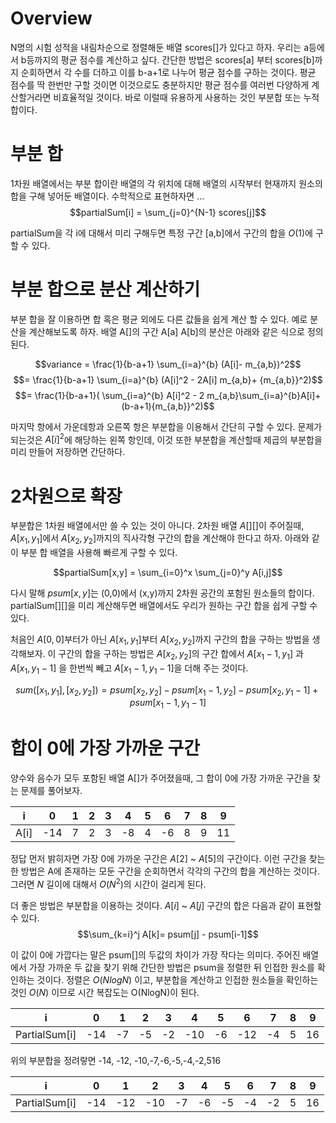 # Overview

N명의 시험 성적을 내림차순으로 정렬해둔 배열 scores[]가 있다고 하자. 우리는 a등에서 b등까지의 평균 점수를 계산하고 싶다. 
간단한 방법은 scores[a] 부터 scores[b]까지 순회하면서 각 수를 더하고 이를 b-a+1로 나누어 평균 점수를 구하는 것이다. 평균 점수를 딱 한번만 구할 것이면 이것으로도 충분하지만 평균 점수를 여러번 다양하게 계산할거라면 비효율적일 것이다. 바로 이럴때 유용하게 사용하는 것인 부분합 또는 누적합이다. 

# 부분 합

1차원 배열에서는 부분 합이란 배열의 각 위치에 대해 배열의 시작부터 현재까지 원소의 합을 구해 넣어둔 배열이다. 수학적으로 표현하자면 ...
$$partialSum[i] = \sum_{j=0}^{N-1} scores[j]$$

partialSum을 각 i에 대해서 미리 구해두면 특정 구간 [a,b]에서 구간의 합을 $O(1)$에 구할 수 있다.

# 부분 합으로 분산 계산하기 

부분 합을 잘 이용하면 합 혹은 평균 외에도 다른 값들을 쉽게 계산 할 수 있다. 예로 분산을 계산해보도록 하자. 배열 A[]의 구간 A[a] A[b]의 분산은 아래와 같은 식으로 정의 된다.

$$variance = \frac{1}{b-a+1} \sum_{i=a}^{b} (A[i]- m_{a,b})^2$$$$= \frac{1}{b-a+1} \sum_{i=a}^{b} (A[i]^2 - 2A[i] m_{a,b}+ {m_{a,b}}^2)$$$$= \frac{1}{b-a+1}( \sum_{i=a}^{b} A[i]^2 - 2 m_{a,b}\sum_{i=a}^{b}A[i]+ (b-a+1){m_{a,b}}^2)$$

마지막 항에서 가운데항과 오른쪽 항은 부분합을 이용해서 간단히 구할 수 있다. 문제가 되는것은 $A[i]^2$에 해당하는 왼쪽 항인데, 이것 또한 부분합을 계산할때 제곱의 부분합을 미리 만들어 저장하면 간단하다. 

# 2차원으로 확장

부분합은 1차원 배열에서만 쓸 수 있는 것이 아니다. 2차원 배열 $A[][]$이 주어질때, $A[x_1, y_1]$에서 $A[x_2, y_2]$까지의 직사각형 구간의 합을 계산해야 한다고 하자. 아래와 같이 부분 합 배열을 사용해 빠르게 구할 수 있다.

$$partialSum[x,y] = \sum_{i=0}^x \sum_{j=0}^y A[i,j]$$

다시 말해 $psum[x,y]$는 (0,0)에서 (x,y)까지 2차원 공간의 포함된 원소들의 합이다. partialSum[][]을 미리 계산해두면 배열에서도 우리가 원하는 구간 합을 쉽게 구할 수 있다. 

처음인 $A[0,0]$부터가 아닌 $A[x_1, y_1]$부터 $A[x_2, y_2]$까지 구간의 합을 구하는 방법을 생각해보자. 이 구간의 합을 구하는 방법은 $A[x_2, y_2]$의 구간 합에서 $A[x_1-1, y_1]$ 과 $A[x_1, y_1-1]$ 을 한번씩 빼고 $A[x_1-1, y_1-1]$을 더해 주는 것이다. 


$$sum([x_1,y_1], [x_2,y_2])=psum[x_2,y_2] - psum[x_1-1,y_2] - psum[x_2,y_1-1] + psum[x_1 -1, y_1-1]$$

# 합이 0에 가장 가까운 구간

양수와 음수가 모두 포함된 배열 A[]가 주어졌을때, 그 합이 0에 가장 가까운 구간을 찾는 문제를 풀어보자. 

|i  | 0 | 1| 2|3|4|5|6|7|8|9
|--|--|--|--|--|--|--|--|--|--|--|
|A[i]|-14|7|2|3|-8|4|-6|8|9|11|


정답 먼저 밝히자면 가장 0에 가까운 구간은 $A[2]$ ~ $A[5]$의 구간이다. 이런 구간을 찾는 한 방법은 A에 존재하는 모둔 구간을 순회하면서 각각의 구간의 합을 계산하는 것이다. 그러면 $N$ 길이에 대해서 $O(N^2)$의 시간이 걸리게 된다.

더 좋은 방법은 부분합을 이용하는 것이다. 
$A[i]$ ~ $A[j]$ 구간의 합은 다음과 같이 표현할 수 있다.
$$\sum_{k=i}^j A[k]= psum[j] - psum[i-1]$$

이 값이 0에 가깝다는 말은 psum[]의 두값의 차이가 가장 작다는 의미다. 주어진 배열에서 가장 가까운 두 값을 찾기 위해 간단한 방법은 psum을 정렬한 뒤 인접한 원소를 확인하는 것이다. 정렬은 $O(NlogN)$ 이고, 부분합을 계산하고 인접한 원소들을 확인하는 것인 $O(N)$ 이므로 시간 복잡도는 O(NlogN)이 된다. 

|i  | 0 | 1| 2|3|4|5|6|7|8|9
|--|--|--|--|--|--|--|--|--|--|--|
|PartialSum[i]|-14|-7|-5|-2|-10|-6|-12|-4|5|16|

위의 부분합을 정려랗면 -14, -12, -10,-7,-6,-5,-4,-2,516

|i  | 0 | 1| 2|3|4|5|6|7|8|9
|--|--|--|--|--|--|--|--|--|--|--|
|PartialSum[i]|-14|-12|-10|-7|-6|-5|-4|-2|5|16




<!--stackedit_data:
eyJoaXN0b3J5IjpbLTExNDIyOTA4MTEsMzk4NzgxMDgwLDE0ND
U3MjE3MzQsLTE3NDQxNTQyNDMsMTU4MTk5MjAyOSwxNjMzMjM0
ODIxLDEwNzc0ODE4NzcsLTE4MjkxNzQ1ODAsMTQ1MDk0MzkwMC
w2MTYzODEwOTgsLTIxMTA4ODM5NzUsMTgyNzI4MzU0Ml19
-->